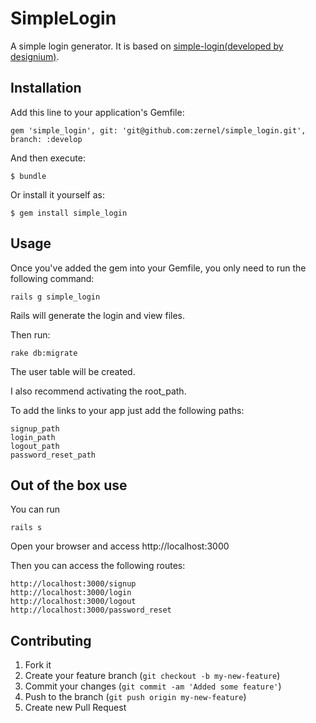 # SimpleLogin

A simple login generator. It is based on [simple-login(developed by designium)](https://github.com/designium/simple-login).

## Installation

Add this line to your application's Gemfile:

    gem 'simple_login', git: 'git@github.com:zernel/simple_login.git', branch: :develop

And then execute:

    $ bundle

Or install it yourself as:

    $ gem install simple_login

## Usage

Once you've added the gem into your Gemfile, you only need to run the
following command:

    rails g simple_login

Rails will generate the login and view files.

Then run:

    rake db:migrate

The user table will be created.

I also recommend activating the root_path.

To add the links to your app just add the following paths:

    signup_path
    login_path
    logout_path
    password_reset_path

## Out of the box use

You can run

    rails s

Open your browser and access http://localhost:3000

Then you can access the following routes:

    http://localhost:3000/signup
    http://localhost:3000/login
    http://localhost:3000/logout
    http://localhost:3000/password_reset

## Contributing

1. Fork it
2. Create your feature branch (`git checkout -b my-new-feature`)
3. Commit your changes (`git commit -am 'Added some feature'`)
4. Push to the branch (`git push origin my-new-feature`)
5. Create new Pull Request

